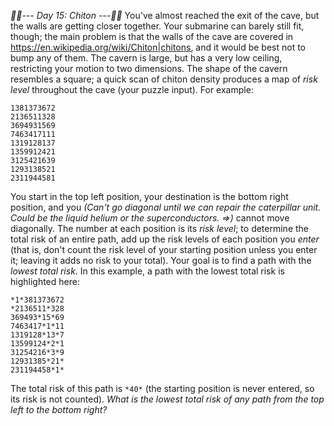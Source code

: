 *:calendar::calendar:--- Day 15: Chiton ---:calendar::calendar:*
You've almost reached the exit of the cave, but the walls are getting closer together. Your submarine can barely still fit, though; the main problem is that the walls of the cave are covered in <https://en.wikipedia.org/wiki/Chiton|chitons>, and it would be best not to bump any of them.
The cavern is large, but has a very low ceiling, restricting your motion to two dimensions. The shape of the cavern resembles a square; a quick scan of chiton density produces a map of *risk level* throughout the cave (your puzzle input). For example:
```1163751742
1381373672
2136511328
3694931569
7463417111
1319128137
1359912421
3125421639
1293138521
2311944581
```
You start in the top left position, your destination is the bottom right position, and you _(Can't go diagonal until we can repair the caterpillar unit. Could be the liquid helium or the superconductors. =>)_ cannot move diagonally. The number at each position is its *risk level*; to determine the total risk of an entire path, add up the risk levels of each position you *enter* (that is, don't count the risk level of your starting position unless you enter it; leaving it adds no risk to your total).
Your goal is to find a path with the *lowest total risk*. In this example, a path with the lowest total risk is highlighted here:
```*1*163751742
*1*381373672
*2136511*328
369493*15*69
7463417*1*11
1319128*13*7
13599124*2*1
31254216*3*9
12931385*21*
231194458*1*
```
The total risk of this path is `*40*` (the starting position is never entered, so its risk is not counted).
*What is the lowest total risk of any path from the top left to the bottom right?*
